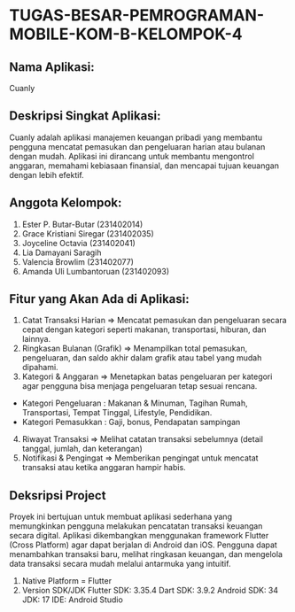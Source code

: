 # TUGAS-BESAR-PEMROGRAMAN-MOBILE-KOM-B-KELOMPOK-4

## Nama Aplikasi: 
Cuanly

## Deskripsi Singkat Aplikasi:
Cuanly adalah aplikasi manajemen keuangan pribadi yang membantu pengguna mencatat pemasukan dan pengeluaran harian atau bulanan dengan mudah. Aplikasi ini dirancang untuk membantu mengontrol anggaran, memahami kebiasaan finansial, dan mencapai tujuan keuangan dengan lebih efektif.

## Anggota Kelompok:
1. Ester P. Butar-Butar (231402014)
2. Grace Kristiani Siregar (231402035)
3. Joyceline Octavia (231402041)
4. Lia Damayani Saragih
5. Valencia Browlim (231402077)
6. Amanda Uli Lumbantoruan (231402093)

## Fitur yang Akan Ada di Aplikasi:
1. Catat Transaksi Harian 
⇒ Mencatat pemasukan dan pengeluaran secara cepat dengan kategori seperti makanan, transportasi, hiburan, dan lainnya.
2. Ringkasan Bulanan (Grafik)
⇒ Menampilkan total pemasukan, pengeluaran, dan saldo akhir dalam grafik atau tabel yang mudah dipahami. 
3. Kategori & Anggaran
⇒ Menetapkan batas pengeluaran per kategori agar pengguna bisa menjaga pengeluaran tetap sesuai rencana. 
- Kategori Pengeluaran : Makanan & Minuman, Tagihan Rumah, Transportasi, Tempat Tinggal, Lifestyle, Pendidikan.
- Kategori Pemasukkan : Gaji, bonus, Pendapatan sampingan
4. Riwayat Transaksi
⇒ Melihat catatan transaksi sebelumnya (detail tanggal, jumlah, dan keterangan)
5. Notifikasi & Pengingat
⇒ Memberikan pengingat untuk mencatat transaksi atau ketika anggaran hampir habis.

## Deksripsi Project
Proyek ini bertujuan untuk membuat aplikasi sederhana yang memungkinkan pengguna melakukan pencatatan transaksi keuangan secara digital. Aplikasi dikembangkan menggunakan framework Flutter (Cross Platform) agar dapat berjalan di Android dan iOS. Pengguna dapat menambahkan transaksi baru, melihat ringkasan keuangan, dan mengelola data transaksi secara mudah melalui antarmuka yang intuitif.
1. Native Platform = Flutter
2. Version SDK/JDK
Flutter SDK: 3.35.4 
Dart SDK: 3.9.2
Android SDK: 34
JDK: 17
IDE: Android Studio
